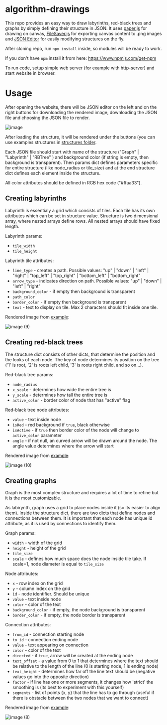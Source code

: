 # algorithm-drawings

This repo provides an easy way to draw labyrinths, red-black trees and graphs by simply defining their structure in JSON. It uses [paper.js](http://paperjs.org/) for drawing on canvas, [FileSaver.js](https://github.com/eligrey/FileSaver.js/) for exporting canvas content to .png images and [JSON Editor](https://github.com/josdejong/jsoneditor) for easily modifying structures on the fly.

After cloning repo, run `npm install` inside, so modules will be ready to work.

If you don't have `npm` install it from here: https://www.npmjs.com/get-npm

To run code, setup simple web server (for example with [http-server](https://www.npmjs.com/package/http-server)) and start website in browser.

# Usage

After opening the website, there will be JSON editor on the left and on the right buttons for downloading the rendered image, downloading the JSON file and choosing the JSON file to render.

![image](https://user-images.githubusercontent.com/45121219/123641033-16ec3a80-d822-11eb-8163-1ddda484a921.png)

After loading the structure, it will be rendered under the buttons (you can use examples structures in [structures folder](https://github.com/MrMijagi/algorithm-drawings/tree/main/structures).

Each JSON file should start with name of the structure ("Graph" | "Labyrinth" | "RBTree" ) and background color (if string is empty, then background is transparent). Then params dict defines parameters specific for entire structure (like node_radius or tile_size) and at the end structure dict defines each element inside the structure.

All color attributes should be defined in RGB hex code ("#ffaa33").

## Creating labyrinths

Labyrinth is essentialy a grid which consists of tiles. Each tile has its own attributes which can be set in structure value. Structure is two dimensional array, where nested arrays define rows. All nested arrays should have fixed length.

Labyrinth params:
* `tile_width`
* `tile_height`

Labyrinth tile attributes:
* `line_type` - creates a path. Possible values: "up" | "down" | "left" | "right" | "top_left" | "top_right" | "bottom_left" | "bottom_right"
* `arrow_type` - indicates direction on path. Possible values: "up" | "down" | "left" | "right"
* `background_color` - if empty then background is transparent
* `path_color`
* `border_color` - if empty then background is transparent
* `text` - text to display on tile. Max 2 characters should fit inside one tile.

Rendered image from [example](https://github.com/MrMijagi/algorithm-drawings/blob/main/structures/LabyrinthExample.json):

![image (9)](https://user-images.githubusercontent.com/45121219/123644497-b7902980-d825-11eb-9da1-402116fe9821.png)

## Creating red-black trees

The structure dict consists of other dicts, that determine the position and the looks of each node. The key of node determines its position on the tree ('1' is root, '2' is roots left child, '3' is roots right child, and so on...).

Red-black tree params:
* `node_radius`
* `x_scale` - determines how wide the entire tree is
* `y_scale` - determines how tall the entire tree is
* `active_color` - border color of node that has "active" flag

Red-black tree node attributes:
* `value` - text inside node
* `isRed` - red background if `true`, black otherwise
* `isActive` - if `true` then border color of the node will change to `active_color` parameter
* `angle` - if not null, an curved arrow will be drawn around the node. The angle value determines where the arrow will start

Rendered image from [example](https://github.com/MrMijagi/algorithm-drawings/blob/main/structures/RBTreeExample.json):

![image (10)](https://user-images.githubusercontent.com/45121219/123646048-2a4dd480-d827-11eb-9de1-ad8a9bb5e798.png)

## Creating graphs

Graph is the most complex structure and requires a lot of time to refine but it is the most customizable.

As labirynth, graph uses a grid to place nodes inside it (so its easier to align them). Inside the structure dict, there are two dicts that define nodes and connections between them. It is important that each node has unique id attribute, as it is used by connections to identify them.

Graph params:
* `width` - width of the grid
* `height` - height of the grid
* `tile_size`
* `scale` - defines how much space does the node inside tile take. If scale=1, node diameter is equal to `tile_size`

Node attributes:
* `x` - row index on the grid
* `y` - column index on the grid
* `id` - node identifier. Should be unique
* `value` - text inside node
* `color` - color of the text
* `background_color` - if empty, the node background is transparent
* `border_color` - if empty, the node border is transparent

Connection attributes:
* `from_id` - connection starting node
* `to_id` - connection ending node
* `value` - text appearing on connection
* `color` - color of the text
* `directed` - if `true`, arrow will be created at the ending node
* `text_offset` - a value from 0 to 1 that determines where the text should be relative to the length of the line (0 is starting node, 1 is ending node)
* `text_height` - determines how far off the line text should be (negative values go into the opposite direction)
* `factor` - if line has one or more segments, it changes how 'strict' the smoothing is (its best to experiment with this yourself)
* `segments` - list of points {x, y} that the line has to go through (useful if there is obstacle between the two nodes that we want to connect)

Rendered image from [example](https://github.com/MrMijagi/algorithm-drawings/blob/main/structures/GraphExample.json):

![image (8)](https://user-images.githubusercontent.com/45121219/123648742-7dc12200-d829-11eb-8305-0f7edb112982.png)

